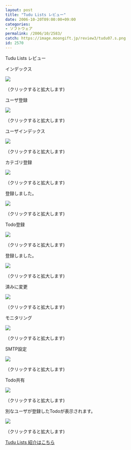 ```yaml
---
layout: post
title: "Tudu Lists レビュー"
date: 2006-10-20T09:00:00+09:00
categories:
- ソフトウェア
permalink: /2006/10/2583/
catch: https://image.moongift.jp/review3/tudu07.s.png
id: 2570
---
```

Tudu Lists レビュー  
<!--more-->

インデックス

  

[![](https://image.moongift.jp/review3/tudu01.s.png)](https://image.moongift.jp/review3/tudu01.png)  
  
（クリックすると拡大します)

  

ユーザ登録

  

[![](https://image.moongift.jp/review3/tudu02.s.png)](https://image.moongift.jp/review3/tudu02.png)  
  
（クリックすると拡大します)

  

ユーザインデックス

  

[![](https://image.moongift.jp/review3/tudu03.s.png)](https://image.moongift.jp/review3/tudu03.png)  
  
（クリックすると拡大します)

  

カテゴリ登録

  

[![](https://image.moongift.jp/review3/tudu04.s.png)](https://image.moongift.jp/review3/tudu04.png)  
  
（クリックすると拡大します)

  

登録しました。

  

[![](https://image.moongift.jp/review3/tudu05.s.png)](https://image.moongift.jp/review3/tudu05.png)  
  
（クリックすると拡大します)

  

Todo登録

  

[![](https://image.moongift.jp/review3/tudu06.s.png)](https://image.moongift.jp/review3/tudu06.png)  
  
（クリックすると拡大します)

  

登録しました。

  

[![](https://image.moongift.jp/review3/tudu07.s.png)](https://image.moongift.jp/review3/tudu07.png)  
  
（クリックすると拡大します)

  

済みに変更

  

[![](https://image.moongift.jp/review3/tudu08.s.png)](https://image.moongift.jp/review3/tudu08.png)  
  
（クリックすると拡大します)

  

モニタリング

  

[![](https://image.moongift.jp/review3/tudu09.s.png)](https://image.moongift.jp/review3/tudu09.png)  
  
（クリックすると拡大します)

  

SMTP設定

  

[![](https://image.moongift.jp/review3/tudu10.s.png)](https://image.moongift.jp/review3/tudu10.png)  
  
（クリックすると拡大します)

  

Todo共有

  

[![](https://image.moongift.jp/review3/tudu11.s.png)](https://image.moongift.jp/review3/tudu11.png)  
  
（クリックすると拡大します)

  

別なユーザが登録したTodoが表示されます。

  

[![](https://image.moongift.jp/review3/tudu13.s.png)](https://image.moongift.jp/review3/tudu13.png)  
  
（クリックすると拡大します)

  

[Tudu Lists 紹介はこちら](http://oss.moongift.jp/intro/i-2582.html)

